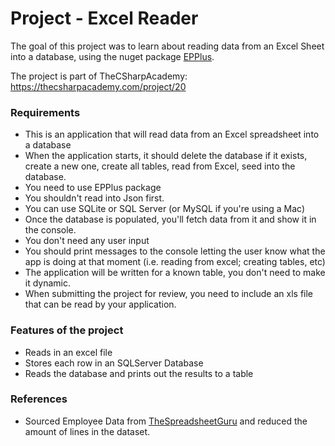 ﻿
# Project - Excel Reader

The goal of this project was to learn about reading data from an Excel Sheet into a database, using the nuget package [EPPlus](https://www.epplussoftware.com/).

The project is part of TheCSharpAcademy: https://thecsharpacademy.com/project/20

### Requirements

* This is an application that will read data from an Excel spreadsheet into a database
* When the application starts, it should delete the database if it exists, create a new one, create all tables, read from Excel, seed into the database.
* You need to use EPPlus package
* You shouldn't read into Json first.
* You can use SQLite or SQL Server (or MySQL if you're using a Mac)
* Once the database is populated, you'll fetch data from it and show it in the console.
* You don't need any user input
* You should print messages to the console letting the user know what the app is doing at that moment (i.e. reading from excel; creating tables, etc)
* The application will be written for a known table, you don't need to make it dynamic.
* When submitting the project for review, you need to include an xls file that can be read by your application.

### Features of the project

* Reads in an excel file
* Stores each row in an SQLServer Database
* Reads the database and prints out the results to a table

### References

* Sourced Employee Data from [TheSpreadsheetGuru](https://www.thespreadsheetguru.com/sample-data/) and reduced the amount of lines in the dataset.



